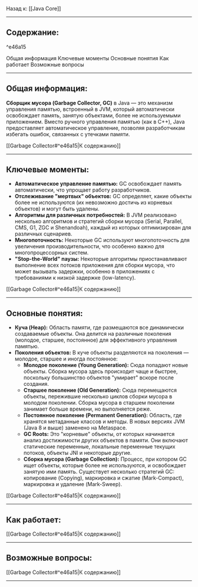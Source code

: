Назад к: [[Java Core]]

---
## Содержание:

^e46a15

Общая информация
Ключевые моменты
Основные понятия
Как работает
Возможные вопросы

---
## Общая информация:
**Сборщик мусора (Garbage Collector, GC)** в Java — это механизм управления памятью, встроенный в JVM, который автоматически освобождает память, занятую объектами, более не используемыми приложением. Вместо ручного управления памятью (как в C++), Java предоставляет автоматическое управление, позволяя разработчикам избегать ошибок, связанных с утечками памяти.

[[Garbage Collector#^e46a15|К содержанию]]

---
## Ключевые моменты:
- **Автоматическое управление памятью:** GC освобождает память автоматически, что упрощает работу разработчиков.
- **Отслеживание "мертвых" объектов:** GC определяет, какие объекты более не используются (их невозможно достичь из корневых объектов) и могут быть удалены.
- **Алгоритмы для различных потребностей:** В JVM реализовано несколько алгоритмов и стратегий сборки мусора (Serial, Parallel, CMS, G1, ZGC и Shenandoah), каждый из которых оптимизирован для различных сценариев.
- **Многопоточность:** Некоторые GC используют многопоточность для увеличения производительности, что особенно важно для многопроцессорных систем.
- **"Stop-the-World" паузы:** Некоторые алгоритмы приостанавливают выполнение всех потоков приложения для сборки мусора, что может вызывать задержки, особенно в приложениях с требованиями к низкой задержке (low-latency).

[[Garbage Collector#^e46a15|К содержанию]]

---
## Основные понятия:
- **Куча (Heap):** Область памяти, где размещаются все динамически создаваемые объекты. Она делится на различные поколения (молодое, старшее, постоянное) для эффективного управления памятью.
- **Поколения объектов:** В куче объекты разделяются на поколения — молодое, старшее и иногда постоянное:
    - **Молодое поколение (Young Generation):** Сюда попадают новые объекты. Сборка мусора здесь происходит чаще и быстрее, поскольку большинство объектов "умирает" вскоре после создания.
    - **Старшее поколение (Old Generation):** Сюда перемещаются объекты, пережившие несколько циклов сборки мусора в молодом поколении. Сборка мусора в старшем поколении занимает больше времени, но выполняется реже.
    - **Постоянное поколение (Permanent Generation):** Область, где хранятся метаданные классов и методы. В новых версиях JVM (Java 8 и выше) заменено на Metaspace.
	- **GC Roots:** Это "корневые" объекты, от которых начинается анализ достижимости других объектов в памяти. Они включают статические переменные, локальные переменные текущих потоков, объекты JNI и некоторые другие.
	- **Сборка мусора (Garbage Collection):** Процесс, при котором GC ищет объекты, которые более не используются, и освобождает занятую ими память. Существует несколько стратегий GC: копирование (Copying), маркировка и сжатие (Mark-Compact), маркировка и удаление (Mark-Sweep).

[[Garbage Collector#^e46a15|К содержанию]]

---
## Как работает:

[[Garbage Collector#^e46a15|К содержанию]]

---
## Возможные вопросы:

[[Garbage Collector#^e46a15|К содержанию]]

---
